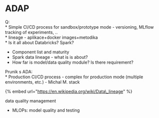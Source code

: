 # ADAP

Q:   
\* Simple CI/CD process for sandbox/prototype mode - versioning, MLflow tracking of experiments, ..  
\* lineage - aplikace+docker images+metodika  
\* Is it all about Databricks?  Spark? 

* Component list and maturity
* Spark data lineage - what is is about? 
* How far is model/data quality module? Is there requirement? 

Prunik s ADA:   
\* Production CI/CD process - complex for production mode \(multiple environments, etc.\) - Michal M. stack

{% embed url="https://en.wikipedia.org/wiki/Data\_lineage" %}



data quality management

* MLOPs: model quality and testing 

